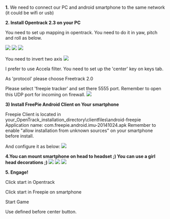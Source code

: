 **1.**
We need to connect our PC and android smartphone to the same network (it could be wifi or usb)

**2. Install Opentrack 2.3 on your PC**

You need to set up mapping in opentrack. You need to do it in yaw, pitch and roll as below.

![](http://i.imgur.com/6ZHPyck.jpg)
![](http://i.imgur.com/PojOTBZ.jpg)
![](http://i.imgur.com/kHbpDQq.jpg)

You need to invert two axis
![](http://i.imgur.com/FvYCwFF.jpg)

I prefer to use Accela filter. You need to set up the 'center' key on keys tab.

As 'protocol' please choose Freetrack 2.0

Please select 'freepie tracker' and set there 5555 port. Remember to open this UDP port for incoming on firewall.
![](http://i.imgur.com/fyh8KWT.jpg)

**3) Install FreePie Android Client on Your smartphone**

Freepie Client is located in your_OpenTrack_installation_directory\clientfiles\android-freepie
Application name: com.freepie.android.imu-20141024.apk
Remember to enable "allow installation from unknown sources" on your smartphone before install.

And configure it as below:
![](https://dl.dropboxusercontent.com/u/73783868/freepie/4.png)

**4.You can mount smartphone on head to headset ;) You can use a girl head decorations ;)**
![](http://i.imgur.com/2fbKtfQ.jpg?1)
![](http://i.imgur.com/ckDq6Jrl.jpg)
![](http://i.imgur.com/86Cs6wYl.jpg)

**5. Engage!**

Click start in Opentrack

Click start in Freepie on smartphone

Start Game

Use defined before center button.
